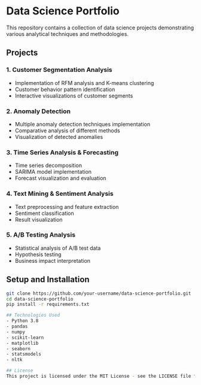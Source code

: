 # Data Science Portfolio

This repository contains a collection of data science projects demonstrating various analytical techniques and methodologies.

## Projects

### 1. Customer Segmentation Analysis
- Implementation of RFM analysis and K-means clustering
- Customer behavior pattern identification
- Interactive visualizations of customer segments

### 2. Anomaly Detection
- Multiple anomaly detection techniques implementation
- Comparative analysis of different methods
- Visualization of detected anomalies

### 3. Time Series Analysis & Forecasting
- Time series decomposition
- SARIMA model implementation
- Forecast visualization and evaluation

### 4. Text Mining & Sentiment Analysis
- Text preprocessing and feature extraction
- Sentiment classification
- Result visualization

### 5. A/B Testing Analysis
- Statistical analysis of A/B test data
- Hypothesis testing
- Business impact interpretation

## Setup and Installation

```bash
git clone https://github.com/your-username/data-science-portfolio.git
cd data-science-portfolio
pip install -r requirements.txt

## Technologies Used
- Python 3.8
- pandas
- numpy
- scikit-learn
- matplotlib
- seaborn
- statsmodels
- nltk

## License
This project is licensed under the MIT License - see the LICENSE file for details.
